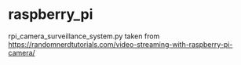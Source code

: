 # raspberry_pi

rpi_camera_surveillance_system.py taken from https://randomnerdtutorials.com/video-streaming-with-raspberry-pi-camera/
